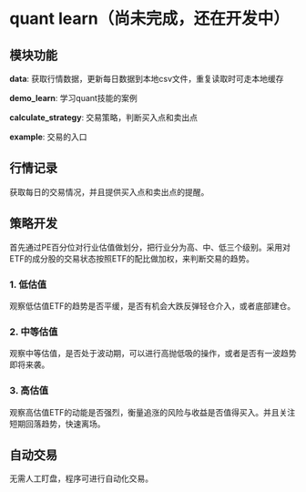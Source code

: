 # quant learn（尚未完成，还在开发中）

## 模块功能
**data**: 获取行情数据，更新每日数据到本地csv文件，重复读取时可走本地缓存

**demo_learn**: 学习quant技能的案例

**calculate_strategy**: 交易策略，判断买入点和卖出点

**example**: 交易的入口
## 行情记录
获取每日的交易情况，并且提供买入点和卖出点的提醒。

## 策略开发
首先通过PE百分位对行业估值做划分，把行业分为高、中、低三个级别。采用对ETF的成分股的交易状态按照ETF的配比做加权，来判断交易的趋势。

### 1. 低估值
观察低估值ETF的趋势是否平缓，是否有机会大跌反弹轻仓介入，或者底部建仓。

### 2. 中等估值
观察中等估值，是否处于波动期，可以进行高抛低吸的操作，或者是否有一波趋势即将来袭。

### 3. 高估值
观察高估值ETF的动能是否强烈，衡量追涨的风险与收益是否值得买入。并且关注短期回落趋势，快速离场。

## 自动交易
无需人工盯盘，程序可进行自动化交易。